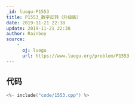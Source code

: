 ```yaml
---
_id: luogu-P1553
title: P1553_数字反转（升级版）
date: 2019-11-21 22:38
update: 2019-11-21 22:38
author: Rainboy
source: 
    - 
      oj: luogu
      url: https://www.luogu.org/problem/P1553
---
```


## 代码

```c
<%- include("code/1553.cpp") %>
```
